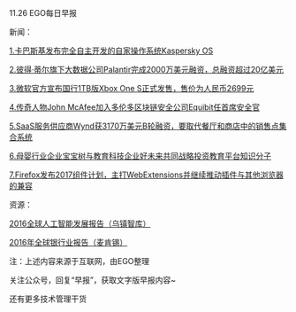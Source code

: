 11.26 EGO每日早报

新闻：

[1.卡巴斯基发布完全自主开发的自家操作系统Kaspersky OS](http://news.cnblogs.com/n/557844/)

[2.彼得·蒂尔旗下大数据公司Palantir完成2000万美元融资，总融资超过20亿美元](http://www.techweb.com.cn/finance/2016-11-25/2439450.shtml)

[3.微软官方宣布国行1TB版Xbox One S正式发售，售价为人民币2699元](http://www.techweb.com.cn/it/2016-11-25/2439454.shtml)

[4.传奇人物John McAfee加入多伦多区块链安全公司Equibit任首席安全官](http://www.cnbeta.com/articles/561437.htm)

[5.SaaS服务供应商Wynd获3170万美元B轮融资，要取代餐厅和商店中的销售点集合系统](http://36kr.com/p/5057424.html?ktm_source=feed)

[6.母婴行业企业宝宝树与教育科技企业好未来共同战略投资教育平台知识分子](http://tech.qq.com/a/20161125/021214.htm)

[7.Firefox发布2017组件计划，主打WebExtensions并继续推动插件与其他浏览器的兼容](https://www.oschina.net/news/79357/mozilla-add-ons-2017)

资源：

[2016全球人工智能发展报告（乌镇智库）](http://www.iwuzhen.org/insights-cn5.html)

[2016年全球银行业报告（麦肯锡）](http://www.199it.com/archives/540535.html)

注：上述内容来源于互联网，由EGO整理

关注公众号，回复“早报”，获取文字版早报内容~

还有更多技术管理干货
